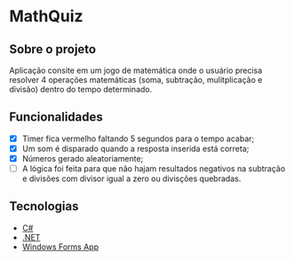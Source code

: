 # MathQuiz


## Sobre o projeto
Aplicação consite em um jogo de matemática onde o usuário precisa resolver 4 operações matemáticas (soma, subtração, mulitplicação e divisão) dentro do tempo determinado.

## Funcionalidades 
- [x] Timer fica vermelho faltando 5 segundos para o tempo acabar;
- [x] Um som é disparado quando a resposta inserida está correta;
- [x] Números gerado aleatoriamente;
- [ ] A lógica foi feita para que não hajam resultados negativos na subtração e divisões com divisor igual a zero ou divisções quebradas.

## Tecnologias 
- <a name="c#" href="https://www.typescriptlang.org/](https://learn.microsoft.com/pt-br/dotnet/csharp/)https://learn.microsoft.com/pt-br/dotnet/csharp/" target="_blank">C#</a>
- <a name=".net" href="https://nodejs.org/en/](https://dotnet.microsoft.com/pt-br/)https://dotnet.microsoft.com/pt-br/" target="_blank">.NET</a>
- <a name="windowsForm" href="https://nodejs.org/en/](https://learn.microsoft.com/pt-br/dotnet/desktop/winforms/overview/?view=netdesktop-7.0)https://learn.microsoft.com/pt-br/dotnet/desktop/winforms/overview/?view=netdesktop-7.0" target="_blank">Windows Forms App</a>

